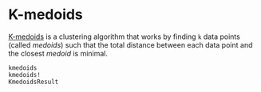 # K-medoids

[K-medoids](http://en.wikipedia.org/wiki/K-medoids) is a clustering
algorithm that works by finding ``k`` data points (called *medoids*)
such that the total distance between each data point and the closest
*medoid* is minimal.

```@docs
kmedoids
kmedoids!
KmedoidsResult
```
